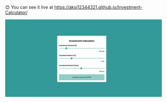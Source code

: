 😊 You can see it live at https://aksi12344321.github.io/Investment-Calculator/

![Logo](img/Investment_calculator.jpg)
